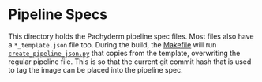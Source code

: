 # Pipeline Specs

This directory holds the Pachyderm pipeline spec files. Most files also have a `*_template.json` file too. During the build, the [Makefile]('/../Makefile') will run [`create_pipeline_json.py`](./create_pipeline_json.py) that copies from the template, overwriting the regular pipeline file. This is so that the current git commit hash that is used to tag the image can be placed into the pipeline spec.